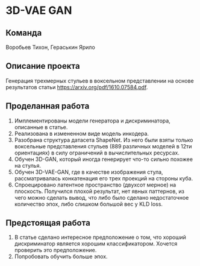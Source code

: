 # 3D-VAE GAN

## Команда

Воробьев Тихон, Гераськин Ярило

## Описание проекта

Генерация трехмерных стульев в воксельном представлении на основе результатов статьи https://arxiv.org/pdf/1610.07584.pdf.

## Проделанная работа

1. Имплементированы модели генератора и дискриминатора, описанные в статье.
2. Реализована в измененном виде модель инкодера.
3. Разобрана структура датасета ShapeNet. Из него были взяты только воксельные представления стульев (889 различных моделей в 12ти ориентациях) в силу ограничений в вычислительных ресурсах.
4. Обучен 3D-GAN, который иногда генерирует что-то сильно похожее на стулья.
5. Обучен 3D-VAE-GAN, где в качестве изображения стула, рассматривалась конкатенация его трех проекций на стороны куба.
6. Спроецировано латентное пространство (двухсот мерное) на плоскость. Получился плохой результат, нет явных паттернов, из чего можно сделать вывод, что либо было сделано недостаточное количество эпох, либо слишком большой вес у KLD loss.

## Предстоящая работа

1. В статье сделано интересное предположение о том, что хороший дискриминатор является хорошим классификатором. Хочется проверить это предположение.
2. Попробовать обучить больше эпох.
